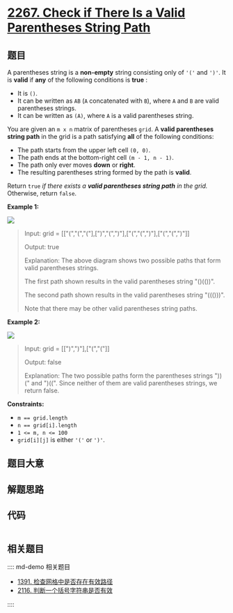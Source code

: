# [2267.  Check if There Is a Valid Parentheses String Path](https://leetcode.com/problems/check-if-there-is-a-valid-parentheses-string-path/)

## 题目

A parentheses string is a **non-empty** string consisting only of `'('` and
`')'`. It is **valid** if **any** of the following conditions is **true** :

  * It is `()`.
  * It can be written as `AB` (`A` concatenated with `B`), where `A` and `B` are valid parentheses strings.
  * It can be written as `(A)`, where `A` is a valid parentheses string.

You are given an `m x n` matrix of parentheses `grid`. A **valid parentheses
string path** in the grid is a path satisfying **all** of the following
conditions:

  * The path starts from the upper left cell `(0, 0)`.
  * The path ends at the bottom-right cell `(m - 1, n - 1)`.
  * The path only ever moves **down** or **right**.
  * The resulting parentheses string formed by the path is **valid**.

Return `true` _if there exists a **valid parentheses string path** in the
grid._ Otherwise, return `false`.



**Example 1:**

![](https://assets.leetcode.com/uploads/2022/03/15/example1drawio.png)

> Input: grid = [["(","(","("],[")","(",")"],["(","(",")"],["(","(",")"]]
> 
> Output: true
> 
> Explanation: The above diagram shows two possible paths that form valid parentheses strings.
> 
> The first path shown results in the valid parentheses string "()(())".
> 
> The second path shown results in the valid parentheses string "((()))".
> 
> Note that there may be other valid parentheses string paths.

**Example 2:**

![](https://assets.leetcode.com/uploads/2022/03/15/example2drawio.png)

> Input: grid = [[")",")"],["(","("]]
> 
> Output: false
> 
> Explanation: The two possible paths form the parentheses strings "))(" and ")((". Since neither of them are valid parentheses strings, we return false.

**Constraints:**

  * `m == grid.length`
  * `n == grid[i].length`
  * `1 <= m, n <= 100`
  * `grid[i][j]` is either `'('` or `')'`.


## 题目大意

## 解题思路

## 代码

```javascript

```

## 相关题目

:::: md-demo 相关题目
- [1391. 检查网格中是否存在有效路径](https://leetcode.com/problems/check-if-there-is-a-valid-path-in-a-grid)
- [2116. 判断一个括号字符串是否有效](https://leetcode.com/problems/check-if-a-parentheses-string-can-be-valid)

::::

